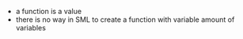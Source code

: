 - a function is a value
- there is no way in SML to create a function with variable amount of variables
